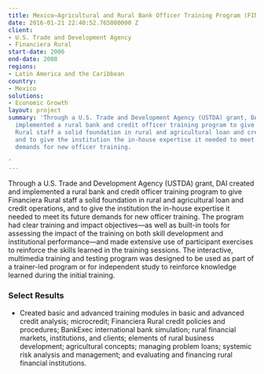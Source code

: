 ```yaml
---
title: Mexico—Agricultural and Rural Bank Officer Training Program (FINRURAL)
date: 2016-01-21 22:40:52.765000000 Z
client:
- U.S. Trade and Development Agency
- Financiera Rural
start-date: 2006
end-date: 2008
regions:
- Latin America and the Caribbean
country:
- Mexico
solutions:
- Economic Growth
layout: project
summary: 'Through a U.S. Trade and Development Agency (USTDA) grant, DAI created and
  implemented a rural bank and credit officer training program to give Financiera
  Rural staff a solid foundation in rural and agricultural loan and credit operations,
  and to give the institution the in-house expertise it needed to meet its future
  demands for new officer training.

'
---
```


Through a U.S. Trade and Development Agency (USTDA) grant, DAI created and implemented a rural bank and credit officer training program to give Financiera Rural staff a solid foundation in rural and agricultural loan and credit operations, and to give the institution the in-house expertise it needed to meet its future demands for new officer training. The program had clear training and impact objectives—as well as built-in tools for assessing the impact of the training on both skill development and institutional performance—and made extensive use of participant exercises to reinforce the skills learned in the training sessions. The interactive, multimedia training and testing program was designed to be used as part of a trainer-led program or for independent study to reinforce knowledge learned during the initial training.

###  Select Results

* Created basic and advanced training modules in basic and advanced credit analysis; microcredit; Financiera Rural credit policies and procedures; BankExec international bank simulation; rural financial markets, institutions, and clients; elements of rural business development; agricultural concepts; managing problem loans; systemic risk analysis and management; and evaluating and financing rural financial institutions.
